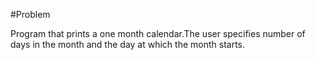 #Problem


Program that prints a one month calendar.The user specifies number of days in the month and the day at which the month starts.
